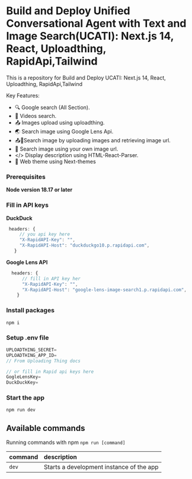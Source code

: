 # Build and Deploy Unified Conversational Agent with Text and Image Search(UCATI): Next.js 14, React, Uploadthing, RapidApi,Tailwind


This is a repository for Build and Deploy UCATI: Next.js 14, React, Uploadthing, RapidApi,Tailwind


Key Features:

- 🔍 Google search (All Section).
- 🎥 Videos search.
- 📤 Images upload using uploadthing.
- 🌏 Search image using Google Lens Api.
- 📤🔗Search image by uploading images and retrieving image url.
- 🔗 Search image using your own image url.
- </> Display description using HTML-React-Parser.
- 🔮 Web theme using Next-themes

### Prerequisites

**Node version 18.17 or later**

### Fill in API keys

**DuckDuck**

```js
 headers: {
     // you api key here
     "X-RapidAPI-Key": "",
     "X-RapidAPI-Host": "duckduckgo10.p.rapidapi.com",
   }
```

**Google Lens API**

```js
  headers: {
      // fill in API key her
      "X-RapidAPI-Key": "",
      "X-RapidAPI-Host": "google-lens-image-search1.p.rapidapi.com",
    }
```

### Install packages

```shell
npm i
```

### Setup .env file

```js
UPLOADTHING_SECRET=
UPLOADTHING_APP_ID=
// From Uploading Thing docs

// or fill in Rapid api keys here
GogleLensKey=
DuckDuckKey=
```

### Start the app

```shell
npm run dev
```

## Available commands

Running commands with npm `npm run [command]`

| command | description                              |
| :------ | :--------------------------------------- |
| `dev`   | Starts a development instance of the app |
